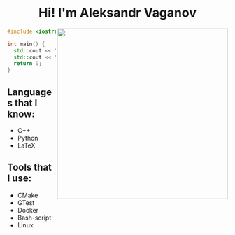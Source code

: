 <h1 align="center">Hi! I'm Aleksandr Vaganov</h1>

<img align="right" src="https://upload.wikimedia.org/wikipedia/commons/6/6f/Programming123najra.gif" width=390>

```c++
#include <iostream>

int main() {
  std::cout << "You can see example projects in public repositories\n";
  std::cout << "TODO: add OOP support to the compiler\n";
  return 0;
}
```

<div>
  <h2>Languages that I know:</h2>
  <ul>
    <li>C++</li>
    <li>Python</li>
    <li>LaTeX</li>
  </ul>
  <h2>Tools that I use:</h2>
  <ul>
    <li>CMake</li>
    <li>GTest</li>
    <li>Docker</li>
    <li>Bash-script</li>
    <li>Linux</li>
  </ul>
</div>
